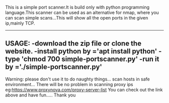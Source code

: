 This is a simple port scanner.It is build only with python programming language.This scanner can be used as an alternative for nmap, where you can scan simple scans...This will show all the open ports in the given ip,mainly TCP.

-------------------------------------
USAGE:
-download the zip file or clone the website.
-install python by ='apt install python'
-type 'chmod 700 simple-portscanner.py'
-run it by ='./simple-portscanner.py'
-------------------------------------

Warning:
please don't use it to do naughty things...
scan hosts in safe environment...
There will be no problem in scanning proxy ips eg:https://www.proxynova.com/proxy-server-list
You can check out the link above and have fun.....
Thank you


